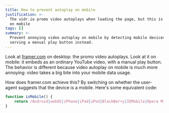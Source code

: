 ```yaml
---
title: How to prevent autoplay on mobile
justification: >-
  The vidr.io promo video autoplays when loading the page, but this is inapprops
  on mobile
tags: []
summary: >-
  Prevent annoying video autoplay on mobile by detecting mobile devices and
  serving a manual play button instead.
---
```


Look at [framer.com](https://framer.com/) on desktop: the promo video autoplays. Look at it on mobile: it embeds as an ordinary YouTube video, with a manual play button. The behavior is different because video autoplay on mobile is much more annoying: video takes a big bite into your mobile data usage.

How does framer.com achieve this? By switching on whether the user-agent suggests that the device is a mobile. Here's some equivalent code:

```js
function isMobile() {
    return /Android|webOS|iPhone|iPad|iPod|BlackBerry|IEMobile|Opera Mini/i.test(navigator.userAgent);
}
```
